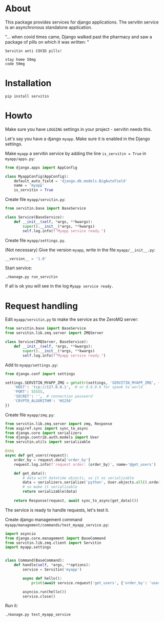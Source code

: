 # About
This package provides services for django applications. The servitin service is an asynchronous standalone application.

"... when covid times came, Django walked past the pharmacy and saw a package of pills on which it was written: "
```
Servitin anti COVID pills!

stay home 50mg
code 50mg
```


# Installation
```shell
pip install servitin
```

# Howto

Make sure you have ```LOGGING``` settings in your project - servitin needs this.

Let's say you have a django ```myapp```. Make sure it is enabled in the Django settings.

Make ```myapp``` a servitin service by adding the line ```is_servitin = True``` in ```myapp/apps.py```:
```python
from django.apps import AppConfig

class MyappConfig(AppConfig):
    default_auto_field = 'django.db.models.BigAutoField'
    name = 'myapp'
    is_servitin = True
```

Create file ```myapp/servitin.py```:

```python
from servitin.base import BaseService

class Service(BaseService):
    def __init__(self, *args, **kwargs):
        super().__init__(*args, **kwargs)
        self.log.info(f"Myapp service ready.")
```

Create file ```myapp/settings.py```.

(Not necessary) Give the version ```myapp```, write in the file ```myapp/__init__.py```:
```python
__version__ = '1.0'
```

Start service:
```shell
./manage.py run_servitin
```

If all is ok you will see in the log ```Myapp service ready.```

# Request handling
Edit ```myapp/servitin.py``` to make the service as the ZeroMQ server:

```python
from servitin.base import BaseService
from servitin.lib.zmq.server import ZMQServer

class Service(ZMQServer, BaseService):
    def __init__(self, *args, **kwargs):
        super().__init__(*args, **kwargs)
        self.log.info(f"Myapp service ready.")
```

Add to ```myapp/settings.py```:

```python
from django.conf import settings

settings.SERVITIN_MYAPP_ZMQ = getattr(settings, 'SERVITIN_MYAPP_ZMQ', {
    'HOST': 'tcp://127.0.0.1',  # or 0.0.0.0 for speak to world
    'PORT': 55555,
    'SECRET': '',  # connection password
    'CRYPTO_ALGORITHM': 'HS256'
})
```

Create file ```myapp/zmq.py```:

```python
from servitin.lib.zmq.server import zmq, Response
from asgiref.sync import sync_to_async
from django.core import serializers
from django.contrib.auth.models import User
from servitin.utils import serializable

@zmq
async def get_users(request):
    order_by = request.data['order_by']
    request.log.info(f'request order: {order_by}', name='@get_users')

    def get_data():
        # data with datetime objects, so it no serializable
        data = serializers.serialize('python', User.objects.all().order_by(order_by), fields=('username', 'date_joined'))
        # so make it serializable
        return serializable(data)
    
    return Response(request, await sync_to_async(get_data)())
```

The service is ready to handle requests, let's test it.

Create django management command ```myapp/management/commands/test_myapp_service.py```:

```python
import asyncio
from django.core.management import BaseCommand
from servitin.lib.zmq.client import Servitin
import myapp.settings


class Command(BaseCommand):
    def handle(self, *args, **options):
        service = Servitin('myapp')

        async def hello():
            print(await service.request('get_users', {'order_by': 'username'}))

        asyncio.run(hello())
        service.close()
```

Run it:
```shell
./manage.py test_myapp_service
```
